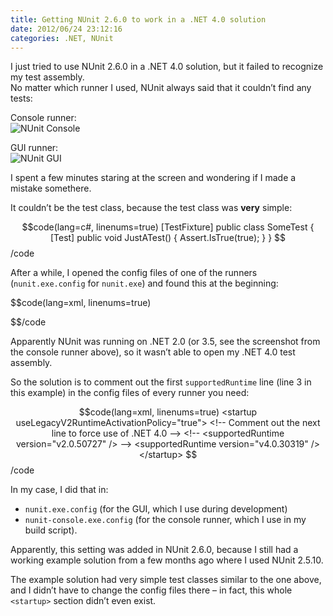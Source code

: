 ```yaml
---
title: Getting NUnit 2.6.0 to work in a .NET 4.0 solution
date: 2012/06/24 23:12:16
categories: .NET, NUnit
---
```


I just tried to use NUnit 2.6.0 in a .NET 4.0 solution, but it failed to recognize my test assembly.  
No matter which runner I used, NUnit always said that it couldn’t find any tests:

Console runner:  
![NUnit Console](/img/nunit-console.png "NUnit Console")

GUI runner:  
![NUnit GUI](/img/nunit-gui.png "NUnit GUI")

I spent a few minutes staring at the screen and wondering if I made a mistake somethere.

It couldn’t be the test class, because the test class was **very** simple:

$$code(lang=c#, linenums=true)
[TestFixture]
public class SomeTest
{
    [Test]
    public void JustATest()
    {
    	Assert.IsTrue(true);
	}
}
$$/code

After a while, I opened the config files of one of the runners (`nunit.exe.config` for `nunit.exe`) and found this at the beginning:

$$code(lang=xml, linenums=true)
<?xml version="1.0" encoding="utf-8"?>
<configuration>
    <!--
        The .NET 2.0 build of the console runner only
        runs under .NET 2.0 or higher. The setting
        useLegacyV2RuntimeActivationPolicy only applies
        under .NET 4.0 and permits use of mixed mode
        assemblies, which would otherwise not load
        correctly.
    -->
    <startup useLegacyV2RuntimeActivationPolicy="true">
        <!-- Comment out the next line to force use of .NET 4.0 -->
        <supportedRuntime version="v2.0.50727" />
        <supportedRuntime version="v4.0.30319" />
    </startup>
$$/code

Apparently NUnit was running on .NET 2.0 (or 3.5, see the screenshot from the console runner above), so it wasn’t able to open my .NET 4.0 test assembly.

So the solution is to comment out the first `supportedRuntime` line (line 3 in this example) in the config files of every runner you need:

$$code(lang=xml, linenums=true)
<startup useLegacyV2RuntimeActivationPolicy="true">
    <!-- Comment out the next line to force use of .NET 4.0 -->
    <!-- <supportedRuntime version="v2.0.50727" /> -->
    <supportedRuntime version="v4.0.30319" />
</startup>
$$/code

In my case, I did that in:

- `nunit.exe.config` (for the GUI, which I use during development)
- `nunit-console.exe.config` (for the console runner, which I use in my build script).

Apparently, this setting was added in NUnit 2.6.0, because I still had a working example solution from a few months ago where I used NUnit 2.5.10.

The example solution had very simple test classes similar to the one above, and I didn’t have to change the config files there – in fact, this whole `<startup>`  section didn’t even exist.
